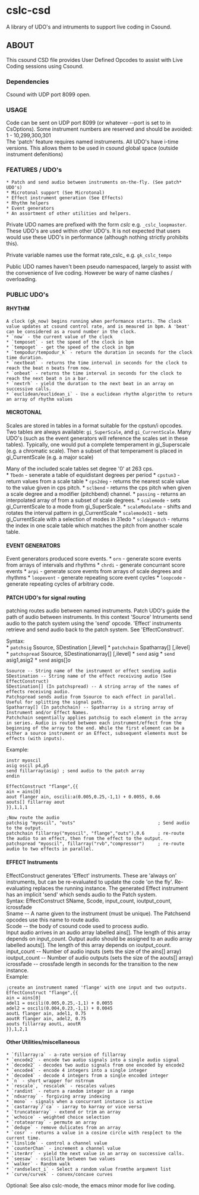 # cslc-csd 
A library of UDO's and intruments to support live coding in Csound.

## ABOUT ##
This csound CSD file provides User Defined Opcodes to assist
with Live Coding sessions using Csound.

### Dependencies ### 
Csound with UDP port 8099 open.

### USAGE ###
Code can be sent on UDP port 8099 (or whatever --port is set to in CsOptions).
Some instrument numbers are reserved and should be avoided: 1 - 10,299,300,301   
The 'patch' feature requires named instruments.
All UDO's have i-time versions. This allows them to be used in csound global space (outside instrument defenitions)

### FEATURES / UDO's ###
	* Patch and send audio between instruments on-the-fly. (See patch* UDO's)
	* Microtonal support (See Microtonal)
	* Effect instrument generation (See Effects)
	* Rhythm helpers
	* Event generators
	* An assortment of other utilities and helpers.

Private UDO names are prefixed with the form _cslc_<name> e.g. `_cslc_loopmaster`.
These UDO's are used within other UDO's. It is not expected that users would use these UDO's in performance (although nothing strictly prohibits this).  

Private variable names use the format rate_cslc_<name> e.g. `gk_cslc_tempo`  

Public UDO names haven't been pseudo namespaced, largely to assist with the convenience of live coding. However be wary of name clashes / overloading.

### PUBLIC UDO's ###

#### RHYTHM ####
	A clock (gk_now) begins running when performance starts. The clock value updates at csound control rate, and is meaured in bpm. A 'beat' can be considered as a round number in the clock.  
	* `now` - the current value of the clock 
	* `temposet` - set the speed of the clock in bpm
	* `tempoget` - get the speed of the clock in bpm
	* `tempodur/tempodur_k` - return the duration in seconds for the clock time duration.
	* `nextbeat` - returns the time interval in seconds for the clock to reach the beat n beats from now.
	* `onbeat` - returns the time interval in seconds for the clock to reach the next beat n in a bar.
	* `nextrh` - yield the duration to the next beat in an array on successive calls.
	* `euclidean/euclidean_i` - Use a euclidean rhythm algorithm to return an array of rhythm values

#### MICROTONAL ####
Scales are stored in tables in a format suitable for the cpstun/i opcodes.
Two tables are always available: `gi_SuperScale`, and `gi_CurrentScale`. Many UDO's (such as the event generators will reference the scales set in these tables).
Typically, one would put a complete temperament in gi_Superscale (e.g. a chromatic scale). Then a subset of that temperament is placed in gi_CurrentScale (e.g. a major scale)  

Many of the included scale tables set degree '0' at 263 cps.  
	* `Tbedn` - senerate a table of equidistant degrees per period
	* `cpstun3` - return values from a scale table
	* `cps2deg` - returns the nearest scale value to the value given in cps pitch.
	* `sclbend` - returns the cps pitch when given a scale degree and a modifier (pitchbend) channel.
	* `passing` - returns an interpolated array of from a subset of scale degrees.
	* `scalemode` - sets gi_CurrentScale to a mode from gi_SuperScale.
	* `scaleModulate` - shifts and rotates the interval pattern in gi_CurrentScale
	* `scalemode31` - sets gi_CurrentScale with a selection of modes in 31edo 
	* `scldegmatch` - returns the index in one scale table which matches the pitch from another scale table.

#### EVENT GENERATORS ####
Event generators produced score events.
	* `orn` - generate score events from arrays of intervals and rhythms
	* `chrdi` - generate concurrant score events
	* `arpi` - generate score events from arrays of scale degrees and rhythms
	* `loopevent` - generate repeating score event cycles
	* `loopcode` - generate repeating cycles of arbitrary code.

#### PATCH UDO's for signal routing ####
patching routes audio between named instruments. Patch UDO's guide the path of audio between instruments.
In this context 'Source' Intruments send audio to the patch system using the 'send' opcode.
'Effect' instruments retrieve and send audio back to the patch system. See 'EffectConstruct'.

Syntax:  
	* `patchsig` Ssource, SDestination [,ilevel]
	* `patchchain` Spatharray[] [,ilevel]
	* `patchspread` Ssource, SDestinationarray[] [,ilevel]
	* `send` asig
	* `send` asig1,asig2
	* `send` asigs[]o
	
	Ssource -- String name of the instrument or effect sending audio  
	SDestination -- String name of the effect receiving audio (See EffectConstruct)  
	SDestination[] (In patchspread) -- A string array of the names of effects receiving audio.  
	Patchspread sends audio from Ssource to each effect in parallel. Useful for splitting the signal path.  
	Spatharray[] (In patchchain) -- Spatharray is a string array of Instrument and/or Effect Names.  
	Patchchain seqentially applies patchsig to each element in the array in series. Audio is routed between each instrument/effect from the beginning of the array to the end. While the first element can be a either a source instrument or an Effect, subsequent elements must be effects (with inputs).  
	
Example:
```csound
instr myoscil
asig oscil p4,p5
send fillarray(asig) ; send audio to the patch array
endin

EffectConstruct "flange",{{
ain = ains[0]
aout flanger ain, oscili:a(0.005,0.25,-1,1) + 0.0055, 0.66
aouts[] fillarray aout
}},1,1,1

;Now route the audio
patchsig "myoscil", "outs"                               ; Send audio to the output.
patchchain fillarray("myoscil", "flange","outs"),0.6     ; re-route the audio to an effect, then from the effect to the output.
patchspread "myoscil", fillarray("rvb","compressor")     ; re-route audio to two effects in parallel. 
```
#### EFFECT Instruments ####

EffectConstruct generates 'Effect' instruments. These are 'always on' instruments, but can be re-evaluated to update the code 'on the fly'. Re-evaluating replaces the running instance.
The generated Effect instrument has an implicit 'send' which sends audio to the Patch system.  
	Syntax: EffectConstruct SName, Scode, input_count, ioutput_count, icrossfade  
	Sname -- A name given to the instrument (must be unique). The Patchsend opcodes use this name to route audio.  
	Scode -- the body of csound code used to process audio.  
Input audio arrives in an audio array labelled ains[]. The length of this array depends on input_count. Output audio should be assigned to an audio array labelled aouts[]. The length of this array depends on ioutput_count.
	input_count -- Number of audio inputs (sets the size of the ains[] array)  
	ioutput_count -- Number of audio outputs (sets the size of the aouts[] array)  
	icrossfade -- crossfade length in seconds for the transition to the new instance.  
	Example:
```csound
;create an instrument named 'flange' with one input and two outputs.
EffectConstruct "flange",{{
ain = ains[0]
adel1 = oscili(0.005,0.25,-1,1) + 0.0055
adel2 = oscili(0.004,0.23,-1,1) + 0.0045
aoutL flanger ain, adel1, 0.75
aoutR flanger ain, adel2, 0.75
aouts fillarray aoutL, aoutR
}},1,2,1
```
#### Other Utilities/miscellaneous ####
	* `fillarray:a` - a-rate version of fillarray
	* `encode2` - encode two audio signals into a single audio signal 
	* `decode2` - decodes two audio signals from one encoded by encode2
	* `encode4` - encode 4 integers into a single integer
	* `decode4` - decode 4 integers from a single encoded integer
	* `n` - short wrapper for nstrnum
	* `rescale`, `rescalek` - rescales values
	* `randint` - return a random integer in a range
	* `ndxarray` - forgiving array indexing
	* `mono` - signals when a concurrant instance is active
	* `castarray`/`ca` - iarray to karray or vice versa 
	* `truncatearray` - extend or trim an array
	* `wchoice` - weighted choice selection
	* `rotatearray` - permute an array
	* `dedupe` - remove dulicates from an array
	* `cosr` - returns a value in a cosine circle with resp[ect to the current time.
	* `linslide` - control a channel value
	* `counterChan` - increment a channel value
	* `iterArr` - yield the next value in an array on successive calls.
	* `seesaw` - oscillate between two values
	* `walker` - Random walk
	* `randselect_i` - Select a random value fromthe argument list
	* `curve/curvek` - convex/concave curves

Optional: See also cslc-mode, the emacs minor mode for live coding.

